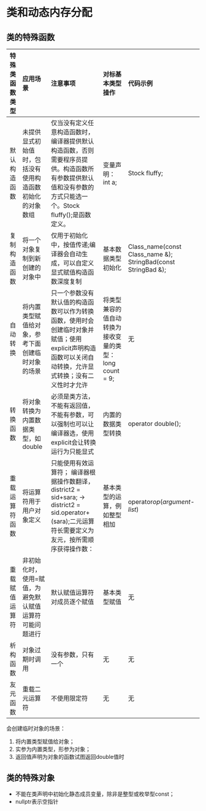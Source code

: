 # 类和动态内存分配

## 类的特殊函数

| 特殊类函数类型 | 应用场景 | 注意事项 | 对标基本类型操作 | 代码示例 |
| :----------:|:-------|:--------|:-------------|:-------|
|默认构造函数|未提供显式初始值时，包括没有使用构造函数初始化的对象数组|仅当没有定义任意构造函数时，编译器提供默认构造函数，否则需要程序员提供。构造函数所有参数提供默认值和没有参数的方式只能选一个。Stock fluffy();是函数定义。|变量声明：int a;|Stock fluffy;|
|复制构造函数|将一个对象复制到新创建的对象中|仅用于初始化中，按值传递;编译器会自动生成，可以自定义显式赋值构造函数深度复制|基本数据类型初始化|Class_name(const Class_name &); StringBad(const StringBad &);|
|自动转换|将内置类型赋值给对象，参考下面创建临时对象的场景|只一个参数没有默认值的构造函数可以作为转换函数，使用时会创建临时对象并赋值；使用explicit声明构造函数可以关闭自动转换，允许显式转换；没有二义性时才允许|将类型兼容的值自动转换为接收变量的类型：long count = 9;|无|
|转换函数|将对象转换为内置数据类型，如double|必须是类方法，不能有返回值，不能有参数，可以强制也可以让编译器选，使用explicit会让转换运行为只能显式 | 内置的数据类型转换 | operator double();|
|重载运算符函数|将运算符用于用户对象定义| 只能使用有效运算符； 编译器根据操作数翻译，district2 = sid+sara; -> district2 = sid.operator+(sara);二元运算符长需要定义为友元，按所需顺序获得操作数：|基本类型的运算，例如整型相加|operator*op*(*argument-list*)|
|重载赋值运算符|非初始化时，使用=赋值，为避免默认赋值运算符可能问题进行|默认赋值运算符对成员逐个赋值|基本类型赋值|无|
|析构函数|对象过期时调用|没有参数，只有一个|无|无|
|友元函数|重载二元运算符|不使用限定符|无|无|

会创建临时对象的场景：
1. 将内置类型赋值给对象；
2. 实参为内置类型，形参为对象；
3. 返回值声明为对象的函数试图返回double值时
## 类的特殊对象
- 不能在类声明中初始化静态成员变量，除非是整型或枚举型const；
- nullptr表示空指针
